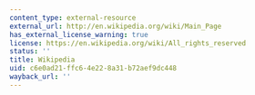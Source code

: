 ```yaml
---
content_type: external-resource
external_url: http://en.wikipedia.org/wiki/Main_Page
has_external_license_warning: true
license: https://en.wikipedia.org/wiki/All_rights_reserved
status: ''
title: Wikipedia
uid: c6e0ad21-ffc6-4e22-8a31-b72aef9dc448
wayback_url: ''
---
```

